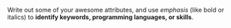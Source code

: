 Write out some of your awesome attributes, and use _emphasis_ (like bold or italics) to **identify keywords, programming languages, or skills**. 
